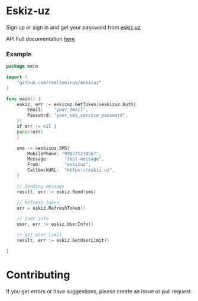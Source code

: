 # Eskiz-uz

Sign up or sign in and get your password from [eskiz.uz](https://eskiz.uz)

API Full documentation [here](https://documenter.getpostman.com/view/663428/RzfmES4z?version=latest)



### Example

```go
package main

import (
	"github.com/realtemirov/eskizuz"
)

func main() {
	eskiz, err := eskizuz.GetToken(&eskizuz.Auth{
		Email:    "your_email",
		Password: "your_sms_service_password",
	})
	if err != nil {
	panic(err)
	}

	sms := &eskizuz.SMS{
		MobilePhone: "998771234567",
		Message:      "test-message",
		From:         "eskizuz",
		CallbackURL:  "https://eskiz.uz",
	}

	// Sending message
	result, err := eskiz.Send(sms)

	// Refresh token
	err = eskiz.RefreshToken()

	// User info
	user, err := eskiz.UserInfo()

	// get user limit
	result, err := eskiz.GetUserLimit()

}
```


# Contributing
If you get errors or have suggestions, please create an issue or pull request.
